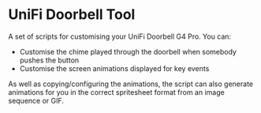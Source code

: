 # UniFi Doorbell Tool

A set of scripts for customising your UniFi Doorbell G4 Pro. You can:

- Customise the chime played through the doorbell when somebody pushes the button
- Customise the screen animations displayed for key events

As well as copying/configuring the animations, the script can also generate
animations for you in the correct spritesheet format from an image sequence or
GIF.
